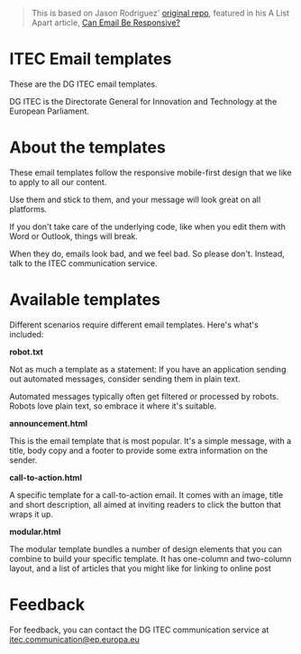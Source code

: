 > This is based on Jason Rodriguez' [original repo](https://github.com/rodriguezcommaj/salted), featured in his A List Apart article, [Can Email Be Responsive?](http://alistapart.com/article/can-email-be-responsive/) 

ITEC Email templates
====================

These are the DG ITEC email templates.

DG ITEC is the Directorate General for Innovation and Technology at the European Parliament.

About the templates
==

These email templates follow the responsive mobile-first design that we like to apply to all our content. 

Use them and stick to them, and your message will look great on all platforms.

If you don't take care of the underlying code, like when you edit them with Word or Outlook, things will break. 

When they do, emails look bad, and we feel bad. So please don't. Instead, talk to the ITEC communication service.

Available templates
==

Different scenarios require different email templates. Here's what's included:

**robot.txt**

Not as much a template as a statement: If you have an application sending out automated messages, consider sending them in plain text.

Automated messages typically often get filtered or processed by robots. Robots love plain text, so embrace it where it's suitable.

**announcement.html**

This is the email template that is most popular. It's a simple message, with a title, body copy and a footer to provide some extra information on the sender.

**call-to-action.html**

A specific template for a call-to-action email. It comes with an image, title and short description, all aimed at inviting readers to click the button that wraps it up.

**modular.html**

The modular template bundles a number of design elements that you can combine to build your specific template. It has one-column and two-column layout, and a list of articles that you might like for linking to online post

Feedback
==

For feedback, you can contact the DG ITEC communication service at itec.communication@ep.europa.eu
